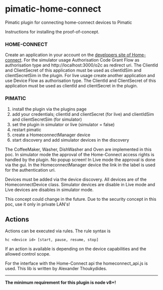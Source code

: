 # pimatic-home-connect
Pimatic plugin for connecting home-connect devices to Pimatic

Instructions for installing the proof-of-concept.

### HOME-CONNECT
Create an application in your account on the [developers site of Home-connect](https://developer.home-connect.com).
For the simulator usage Authorisation Code Grant Flow as authorisation type and  http://localhost:3000/o2c as redirect uri. The ClientId and ClientSecret of this application must be used as clientIdSim and clientSecretSim in the plugin.
For live usage create another application and use Device Flow as authorisation type. The ClientId and ClientSecret of this application must be used as clientId and clientSecret in the plugin.

### PIMATIC
1. install the plugin via the plugins page
2. add your credentials; clientId and clientSecret (for live) and clientIdSim and clientSecretSim (for simulator)
3. set the plugin in simulator or live (simulator = false)
4. restart pimatic
5. create a HomeconnectManager device
6. start discovery and add simulator devices in the discovery

The CoffeeMaker, Washer, DishWasher and Oven are implemented in this poc. In simulator mode the approval of the Home-Connect access rights is handled by the plugin. No popup screen!
In Live mode the approval is done via the gui. In the HomeconnectManager device the link in the label is used for the authentication uri.

Devices must be added via the device discovery.
All devices are of the HomeconnectDevice class. Simulator devices are disable in Live mode and Live devices are disables in simulator mode.

This concept could change in the future. Due to the security concept in this poc, use it only in private LAN's!

## Actions
Actions can be executed via rules. The rule syntax is
```
hc <device id> [start, pause, resume, stop]
```
If an action is available is depending on the device capabilities and the allowed control scope.

For the interface with the Home-Connect api the homeconnect_api.js is used. This lib is written by Alexander Thoukydides.

---
**The minimum requirement for this plugin is node v8+!**
